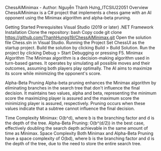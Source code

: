 ChessAIMinimax - Author: Nguyễn Thành Hưng_ITCSIU22051
Overview
ChessAIMinimax is a C# project that implements a chess game with an AI opponent using the Minimax algorithm and alpha-beta pruning.


Getting Started
Prerequisites
Visual Studio (2019 or later)
.NET Framework
Installation
Clone the repository:
bash
Copy code
git clone https://github.com/ThanhHungg19/ChessAIMinimax.git
Open the solution file Chess.sln in Visual Studio.
Running the Project
Set ChessUI as the startup project.
Build the solution by clicking Build > Build Solution.
Run the project by clicking Debug > Start Debugging or pressing F5.
Minimax Algorithm
The Minimax algorithm is a decision-making algorithm used in turn-based games. It operates by simulating all possible moves and their outcomes, assuming both players play optimally. The AI aims to maximize its score while minimizing the opponent's score.

Alpha-Beta Pruning
Alpha-beta pruning enhances the Minimax algorithm by eliminating branches in the search tree that don't influence the final decision. It maintains two values, alpha and beta, representing the minimum score the maximizing player is assured and the maximum score the minimizing player is assured, respectively. Pruning occurs when these values indicate that a subtree cannot influence the final decision.

Time Complexity
Minimax: O(b^d), where b is the branching factor and d is the depth of the tree.
Alpha-Beta Pruning: O(b^(d/2)) in the best case, effectively doubling the search depth achievable in the same amount of time as Minimax.
Space Complexity
Both Minimax and Alpha-Beta Pruning have a space complexity of O(bd), where b is the branching factor and d is the depth of the tree, due to the need to store the entire search tree.
